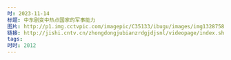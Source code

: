 ```yaml
---
时: 2023-11-14
标题: 中东剧变中热点国家的军事能力
图片: http://p1.img.cctvpic.com/imagepic/C35133/ibugu/images/img1328758830669494.jpg
链接: http://jishi.cntv.cn/zhongdongjubianzrdgjdjsnl/videopage/index.shtml
tags: 
时时: 2012
---
```




